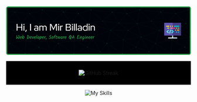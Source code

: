 



<p align="center">
  <a>
    <img src="./github-header.png">
  </a>
</p>

<!-- markdownlint-disable -->
<div style="background-color: black; padding: 10px;">
<p align="center">
  <a>
    <img src="https://github-readme-streak-stats.herokuapp.com?user=billadin&theme=github-dark" alt="GitHub Streak">
  </a>
</p>
</div>
<!-- markdownlint-enable -->
 

<p align="center">
  <a>
    <img src="https://skillicons.dev/icons?i=react,js,java,selenium,nodejs,express,mongodb,firebase,tailwind,html,css&theme=dark" alt="My Skills">
  </a>
</p>


